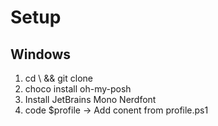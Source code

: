 # Setup

## Windows
1. cd \ && git clone 
1. choco install oh-my-posh
1. Install JetBrains Mono Nerdfont
1. code $profile -> Add conent from profile.ps1